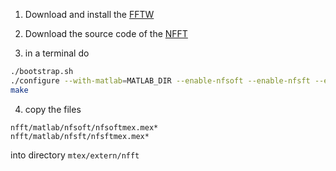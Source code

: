 
1. Download and install the [FFTW](http://www.fftw.org/)

2. Download the source code of the [NFFT](https://www-user.tu-chemnitz.de/~potts/nfft/download.php)

3. in a terminal do
``` bash
./bootstrap.sh
./configure --with-matlab=MATLAB_DIR --enable-nfsoft --enable-nfsft --enable-portable-binary
make
```

4. copy the files 
```
nfft/matlab/nfsoft/nfsoftmex.mex*
nfft/matlab/nfsft/nfsftmex.mex*
```
into directory ```mtex/extern/nfft```
